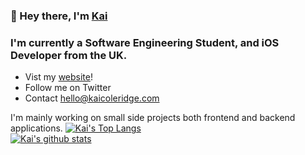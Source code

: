 ### 👋 Hey there, I'm [Kai]

### I'm currently a Software Engineering Student, and iOS Developer from the UK.
- Vist my [website]!
- Follow me on Twitter
- Contact hello@kaicoleridge.com

I'm mainly working on small side projects both frontend and backend applications.
[![Kai's Top Langs](https://github-readme-stats.vercel.app/api/top-langs/?username=kaicoleridge&layout=compact)](https://github.com/anuraghazra/github-readme-stats)
<br>
[![Kai's github stats](https://github-readme-stats.vercel.app/api?username=kaicoleridge)](https://github.com/anuraghazra/github-readme-stats)


[website]: https://kaicoleridge.com
[twitter]: https://twitter.com/kaicoleridge
[github]: https://github.com/kaicoleridge
[Kai]: https://github.com/kaicoleridge
